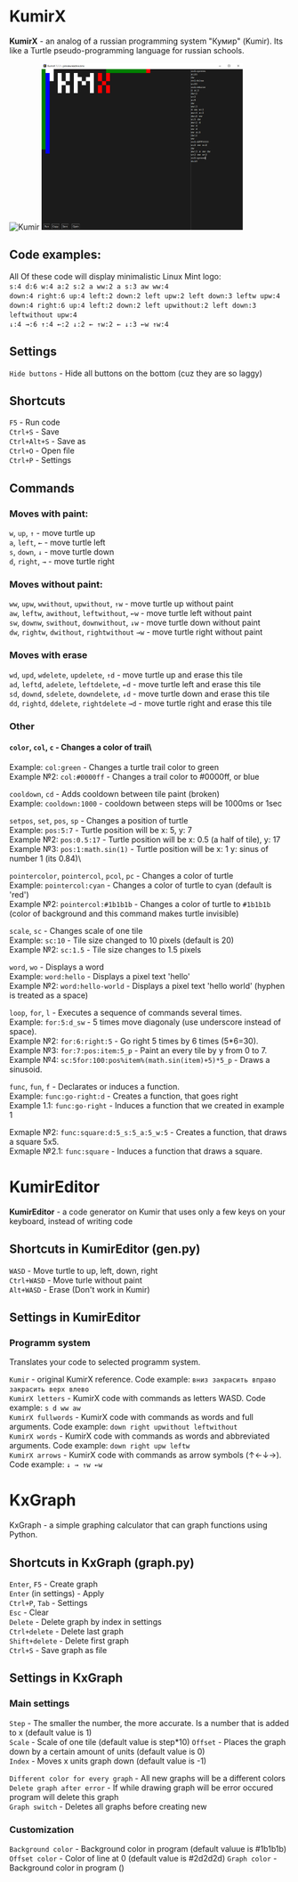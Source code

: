 # KumirX
**KumirX** - an analog of a russian programming system "Кумир" (Kumir). Its like a Turtle pseudo-programming language for russian schools.

<img src="https://docs.altlinux.org/ru-RU/alt-education/10.1/html/alt-education/images/kumir.png" title="Kumir" height="300">
<img src="preview.png" title="KumirX" height="300">

## Code examples:

All Of these code will display minimalistic Linux Mint logo:\
```s:4 d:6 w:4 a:2 s:2 a ww:2 a s:3 aw ww:4```\
```down:4 right:6 up:4 left:2 down:2 left upw:2 left down:3 leftw upw:4```\
```down:4 right:6 up:4 left:2 down:2 left upwithout:2 left down:3 leftwithout upw:4```\
```↓:4 →:6 ↑:4 ←:2 ↓:2 ← ↑w:2 ← ↓:3 ←w ↑w:4```

## Settings

`Hide buttons` - Hide all buttons on the bottom (cuz they are so laggy)

## Shortcuts

`F5` - Run code\
`Ctrl+S` - Save\
`Ctrl+Alt+S` - Save as\
`Ctrl+O` - Open file\
`Ctrl+P` - Settings

## Commands
### Moves with paint:
`w`, `up`, `↑` - move turtle up\
`a`, `left`, `←` - move turtle left\
`s`, `down`, `↓` - move turtle down\
`d`, `right`, `→` - move turtle right

### Moves without paint:
`ww`, `upw`, `wwithout`, `upwithout`, `↑w` - move turtle up without paint\
`aw`, `leftw`, `awithout`, `leftwithout`, `←w` - move turtle left without paint\
`sw`, `downw`, `swithout`, `downwithout`, `↓w` - move turtle down without paint\
`dw`, `rightw`, `dwithout`, `rightwithout` `→w` - move turtle right without paint

### Moves with erase
`wd`, `upd`, `wdelete`, `updelete`, `↑d` - move turtle up and erase this tile\
`ad`, `leftd`, `adelete`, `leftdelete`, `←d` - move turtle left and erase this tile\
`sd`, `downd`, `sdelete`, `downdelete`, `↓d` - move turtle down and erase this tile\
`dd`, `rightd`, `ddelete`, `rightdelete` `→d` - move turtle right and erase this tile

### Other
#### `color`, `col`, `c` - Changes a color of trail\
Example: `col:green` - Changes a turtle trail color to green\
Example №2: `col:#0000ff` - Changes a trail color to #0000ff, or blue

`cooldown`, `cd` - Adds cooldown between tile paint (broken)\
Example: `cooldown:1000` - cooldown between steps will be 1000ms or 1sec

`setpos`, `set`, `pos`, `sp` - Changes a position of turtle\
Example: `pos:5:7` - Turtle position will be x: 5, y: 7\
Example №2: `pos:0.5:17` - Turtle position will be x: 0.5 (a half of tile), y: 17\
Example №3: `pos:1:math.sin(1)` - Turtle position will be x: 1 y: sinus of number 1 (its 0.84)\

`pointercolor`, `pointercol`, `pcol`, `pc` - Changes a color of turtle\
Example: `pointercol:cyan` - Changes a color of turtle to cyan (default is 'red')\
Example №2: `pointercol:#1b1b1b` - Changes a color of turtle to `#1b1b1b` (color of background and this command makes turtle invisible)

`scale`, `sc` - Changes scale of one tile\
Example: `sc:10` - Tile size changed to 10 pixels (default is 20)\
Example №2: `sc:1.5` - Tile size changes to 1.5 pixels

`word`, `wo` - Displays a word\
Example: `word:hello` - Displays a pixel text 'hello'\
Example №2: `word:hello-world` - Displays a pixel text 'hello world' (hyphen is treated as a space)

`loop`, `for`, `l` - Executes a sequence of commands several times.\
Example: `for:5:d_sw` - 5 times move diagonaly (use underscore instead of space).\
Example №2: `for:6:right:5` - Go right 5 times by 6 times (5*6=30).\
Example №3: `for:7:pos:item:5_p` - Paint an every tile by y from 0 to 7.\
Example №4: `sc:5for:100:pos%item%(math.sin(item)+5)*5_p` - Draws a sinusoid.

`func`, `fun`, `f` - Declarates or induces a function.\
Example: `func:go-right:d` - Creates a function, that goes right\
Example 1.1: `func:go-right` - Induces a function that we created in example 1

Exmaple №2: `func:square:d:5_s:5_a:5_w:5` - Creates a function, that draws a square 5x5.\
Exmaple №2.1: `func:square` - Induces a function that draws a square.

# KumirEditor
**KumirEditor** - a code generator on Kumir that uses only a few keys on your keyboard, instead of writing code

## Shortcuts in KumirEditor (gen.py)

`WASD` - Move turtle to up, left, down, right\
`Ctrl+WASD` - Move turle without paint\
`Alt+WASD` - Erase (Don't work in Kumir)

## Settings in KumirEditor
### Programm system
Translates your code to selected programm system.

`Kumir` - original KumirX reference. Code example: `вниз закрасить вправо закрасить верх влево`\
`KumirX letters` - KumirX code with commands as letters WASD. Code example: `s d ww aw`\
`KumirX fullwords` - KumirX code with commands as words and full arguments. Code example: `down right upwithout leftwithout`\
`KumirX words` - KumirX code with commands as words and abbreviated arguments. Code example: `down right upw leftw`\
`KumirX arrows` - KumirX code with commands as arrow symbols (↑←↓→). Code example: `↓ → ↑w ←w`

# KxGraph
KxGraph - a simple graphing calculator that can graph functions using Python.

## Shortcuts in KxGraph (graph.py)

`Enter`, `F5` - Create graph\
`Enter` (in settings) - Apply\
`Ctrl+P`, `Tab` - Settings\
`Esc` - Clear\
`Delete` - Delete graph by index in settings\
`Ctrl+delete` - Delete last graph\
`Shift+delete` - Delete first graph\
`Ctrl+S` - Save graph as file

## Settings in KxGraph
### Main settings
`Step` - The smaller the number, the more accurate. Is a number that is added to x (default value is 1)\
`Scale` - Scale of one tile (default value is step*10)
`Offset` - Places the graph down by a certain amount of units (default value is 0)\
`Index` - Moves x units graph down (default value is -1)

`Different color for every graph` - All new graphs will be a different colors\
`Delete graph after error` - If while drawing graph will be error occured program will delete this graph\
`Graph switch` - Deletes all graphs before creating new

### Customization
`Background color` - Background color in program (default valuue is #1b1b1b)
`Offset color` - Color of line at 0 (default value is #2d2d2d)
`Graph color` - Background color in program ()


